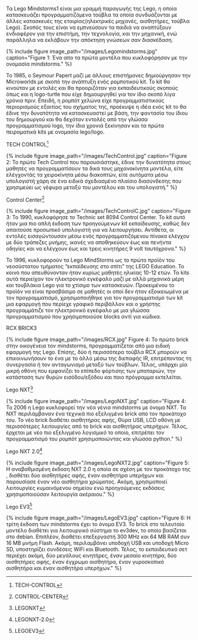 Τα Lego Mindstorms1 είναι μια γραμμή παραγωγής της Lego, η οποία κατασκευάζει προγραμματιζόμενα τούβλα τα οποία συνδυάζονται με άλλες κατασκευές της εταιρίας(ηλεκτρικές μηχανές, αισθητήρες, τούβλα Lego). Σκοπός τους είναι να εμπνεύσουν τα παιδιά να αναπτύξουν ενδιαφέρον για την επιστήμη, την τεχνολογία, και την μηχανική, ενώ παράλληλα να εκλάβουν την απόκτηση γνώσεων σαν διασκέδαση.

{% include figure image_path="/images/Legomindstorms.jpg"
caption="Figure 1: Ένα απο τα πρώτα μοντέλα που κυκλοφόρησαν με την ονομασία mindstorms." %}

Το 1985, ο Seymour Papert μαζί με άλλους επιστήμονες δημιούργησαν την Microworlds με σκοπό την ανάπτυξη ενός ρομποτικού kit. Το kit θα κινούταν με εντολές και θα προοριζόταν για εκπαιδευτικούς σκοπούς όπως και η logo-turtle που είχε δημιουργηθεί για τον ίδιο σκοπό λίγα χρόνια πριν. Επειδή, η ρομπότ χελώνα είχε προγραμματιστικούς περιορισμούς εξαιτίας του σχήματος της, προέκυψε η ιδέα ενός kit το θα έδινε την δυνατότητα να κατασκευαστεί με βάση, την φαντασία του ίδιου του δημιουργού και θα δεχόταν εντολές από την γλώσσα προγραμματισμού logo, την ίδια χρονιά ξεκίνησαν και τα πρώτα πειραματικά kits με ονομασία lego/logo.

TECH CONTROL[^2]

{% include figure image_path="/images/TechControl.jpg"
caption="Figure 2: Το πρώτο Tech Control που παρουσιάστηκε, έδινε την δυνατότητα στους μαθητές να προγραμματίσουν τα δικά τους μηχανοκίνητα μοντέλα, είτε ελέγχοντάς τα χειροκίνητα μέσω διακοπτών, είτε αυτόματα μέσω υπολογιστή χάρη σε ένα ειδικά σχεδιασμένο πλαίσιο διασύνδεσης που χρησιμεύει ως γέφυρα μεταξύ του μοντέλου και του υπολογιστή." %}

Control Center[^3]

{% include figure image_path="/images/TechControlC.jpg"
caption="Figure 3: Το 1990, κυκλοφόρησε το Technic set 8094 Control Center. Το kit αυτό ήταν μια πιο απλή έκδοση των προηγούμενων kit εκπαίδευσης, καθώς δεν απαιτούσε προσωπικό υπολογιστή για να λειτουργήσει. Αντίθετα, οι εντολές εισαγώντουσαν μέσω ενός προγραμματιζόμενου πίνακα ελέγχου με δύο τράπεζες μνήμης, ικανές να αποθηκεύουν έως και πενήντα οδηγίες και να ελέγχουν έως και τρεις κινητήρες 9 volt ταυτόχρονα." %}

To 1996, κυκλοφορούν τα Lego MindStorms ως το πρώτο προϊόν του νεοσύστατου τμήματος “εκπαίδευσης στο σπίτι” της LEGO Education. Το κοινό που απευθύνονταν ήταν κυρίως μαθητές ηλικίας 10-12 ετών. Τα kits αυτά περιείχαν τον ηλεκτρονικό εγκέφαλο μαζί με αλλά μηχανικά μέρη και τουβλάκια Lego για το χτίσιμο των κατασκευών. Προκειμένου το προϊόν να είναι προσβάσιμο σε μαθητές οι οποί δεν ήταν εξοικειωμένα με τον προγραμματισμό, χρησιμοποιήθηκε για τον προγραμματισμό των kit μια εφαρμογή που περίεχε γραφικό περιβάλλον και ο χρήστης προγραμμάτιζε τον ηλεκτρονικό εγκέφαλο με μια γλώσσα προγραμματισμού που χρησιμοποιούσε blocks αντί για κώδικα.

RCX BRICK3

{% include figure image_path="/images/RCX.jpg"
Figure 4: To πρώτο brick στην οικογένεια τον mindstorms, προγραμματίζεται από μια ειδική εφαρμογή της Lego. Επίσης, δύο ή περισσότερα τούβλα RCX μπορούν να επικοινωνήσουν το ένα με το άλλο μέσω της διεπαφής IR, επιτρέποντας τη συνεργασία ή τον ανταγωνισμό μεταξύ των τούβλων. Τέλος, υπάρχει μία μικρή οθόνη που εμφανίζει το επίπεδο φόρτισης των μπαταριών, την κατάσταση των θυρών εισόδου/εξόδου και ποιο πρόγραμμα εκτελείται.


Lego NXT[^4]

{% include figure image_path="/images/LegoNXT.jpg"
caption="Figure 4: Το 2006 η Lego κυκλοφορεί την νέα γένια mindstorms με όνομα NXT. Τα NXT περιλάμβαναν ένα τεχνικά πιο εξελιγμένο brick από τον προκάτοχο του. Το νέο brick διαθέτει αισθητήρας αφής, Θύρα USB, LCD οθόνη με περισσότερες λειτουργίες από το brick και αισθητήρας υπερήχων. Τέλος, έρχεται με νέο πιο εξελιγμένο λογισμικό το οποίο, επιτρέπει τον προγραμματισμό του ρομπότ χρησιμοποιώντας και γλώσσα python." %}

Lego NXT 2.0[^5]

{% include figure image_path="/images/LegoNXT2.jpg"
caption="Figure 5: Η αναβαθμισμένη έκδοση NXT 2.0 η οποία σε σχέση με τον προκάτοχο της , διαθέτει δύο αισθητήρες αφής, έναν αισθητήρα υπερήχων και παρουσίασε έναν νέο αισθητήρα χρώματος. Ακόμη, χρησιμοποιεί λειτουργίες κυμαινόμενου σημείου ενώ προηγούμενες εκδόσεις χρησιμοποιούσαν λειτουργία ακέραιου." %}

Lego EV3[^6]

{% include figure image_path="/images/LegoEV3.jpg"
caption="Figure 6: Η τρίτη έκδοση των mindstorms έχει το όνομα EV3. Το brick στο τελευταίο μοντέλο διαθέτει για λειτουργικό σύστημα το ev3dev, το οποίο βασίζεται στο debian. Επιπλέον, διαθέτει επεξεργαστή 300 MHz και 64 MB RAM συν 16 MB μνήμη Flash. Ακόμη, περιλαμβάνει υποδοχή USB και υποδοχή Micro SD, υποστηρίζει συνδέσεις WiFi και Bluetooth. Τέλος, το εκπαιδευτικό σετ περιέχει ακόμη, δύο μεγάλους κινητήρες, έναν μεσαίο κινητήρα, δύο αισθητήρες αφής, έναν έγχρωμο αισθητήρα, έναν γυροσκοπικό αισθητήρα και έναν αισθητήρα υπερήχων." %}


[^1]: LEGOMINDSTORMS
[^2]: TECH-CONTROL
[^3]: CONTROL-CENTER
[^4]: LEGONXT
[^5]: LEGONXT-2.0
[^6]: LEGOEV3



